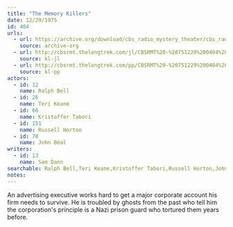 ```yaml
---
title: "The Memory Killers"
date: 12/29/1975
id: 404
urls: 
  - url: https://archive.org/download/cbs_radio_mystery_theater/cbs_radio_mystery_theater-0401-0450.zip/cbs_radio_mystery_theater-0401-0450%2Fcbsrmt_0404_the_memory_killers.mp3
    source: archive-org
  - url: http://cbsrmt.thelongtrek.com/jl/CBSRMT%20-%20751229%200404%20The%20Memory%20Killers_jl.mp3
    source: kl-jl
  - url: http://cbsrmt.thelongtrek.com/pp/CBSRMT%20-%20751229%200404%20The%20Memory%20Killers_pp.mp3
    source: kl-pp
actors:  
  - id: 12
    name: Ralph Bell  
  - id: 26
    name: Teri Keane  
  - id: 66
    name: Kristoffer Tabori  
  - id: 151
    name: Russell Horton  
  - id: 70
    name: John Beal
writers:  
  - id: 13
    name: Sam Dann
searchable: Ralph Bell,Teri Keane,Kristoffer Tabori,Russell Horton,John Beal Sam Dann
notes:  
---
```

An advertising executive works hard to get a major corporate account his firm needs to survive. He is troubled by ghosts from the past who tell him the corporation's principle is a Nazi prison guard who tortured them years before.